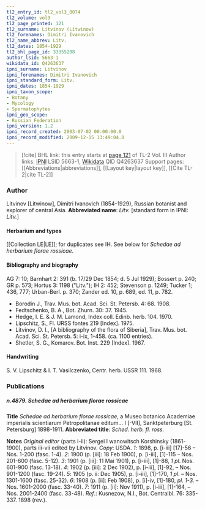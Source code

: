 ```yaml
---
tl2_entry_id: tl2_vol3_0074
tl2_volume: vol3
tl2_page_printed: 121
tl2_surname: Litvinov (Litwinow)
tl2_forenames: Dimitri Ivanovich
tl2_name_abbrev: Litv.
tl2_dates: 1854-1929
tl2_bhl_page_id: 33355208
author_lsid: 5663-1
wikidata_id: Q4263637
ipni_surname: Litvinov
ipni_forenames: Dimitri Ivanovich
ipni_standard_form: Litv.
ipni_dates: 1854-1929
ipni_taxon_scope: 
- Botany
- Mycology
- Spermatophytes
ipni_geo_scope: 
- Russian Federation
ipni_version: 1.2
ipni_record_created: 2003-07-02 00:00:00.0
ipni_record_modified: 2009-12-15 13:49:04.0
---
```


> [!cite] BHL link: this entry starts at [page 121](https://www.biodiversitylibrary.org/page/33355208) of TL-2 Vol. III
> Author links: [IPNI](https://www.ipni.org/a/5663-1) LSID 5663-1, [Wikidata](https://www.wikidata.org/wiki/Q4263637) QID Q4263637
> Support pages: [[Abbreviations|abbreviations]], [[Layout key|layout key]], [[Cite TL-2|cite TL-2]]

### Author

Litvinov \[Litwinow\], Dimitri Ivanovich (1854-1929), Russian botanist and explorer of central Asia. 
**Abbreviated name**: *Litv.* \[standard form in IPNI: *Litv.*\]

#### Herbarium and types

[[Collection LE|LE]]; for duplicates see IH. See below for *Schedae ad herbarium florae rossicae*.

#### Bibliography and biography

AG 7: 10; Barnhart 2: 391 (b. 17/29 Dec 1854; d. 5 Jul 1929); Bossert p. 240; GR p. 573; Hortus 3: 1198 ("Litv."); IH 2: 452; Stevenson p. 1249; Tucker 1; 436, 777; Urban-Berl. p. 370; Zander ed. 10, p. 689, ed. 11, p. 782.
- Borodin J., Trav. Mus. bot. Acad. Sci. St. Petersb. 4: 68. 1908.
- Fedtschenko, B. A., Bot. Zhurn. 30: 37. 1945.
- Hedge, I. E. & J. M. Lamond, Index coll. Edinb. herb. 104. 1970.
- Lipschitz, S., Fl. URSS fontes 219 \[Index\]. 1975.
- Litvinov, D. I., \[A bibliography of the flora of Siberia\], Trav. Mus. bot. Acad. Sci. St. Petersb. 5: i-ix, 1-458. (ca. 1100 entries).
- Shetler, S. G., Komarov. Bot. Inst. 229 \[Index\]. 1967.

#### Handwriting

S. V. Lipschitz & I. T. Vasilczenko, Centr. herb. USSR 111. 1968.

### Publications

##### n.4879. Schedae ad herbarium florae rossicae

**Title**
*Schedae ad herbarium florae rossicae*, a Museo botanico Academiae imperialis scientiarum Petropolitanae editum... I \[-VII\], Sanktpeterburg \[St. Petersburg\] 1898-1911.
**Abbreviated title**: *Sched. herb. fl. ross.*

**Notes**
*Original editor* (parts i-ii): Sergei I wanowitsch Korshinsky (1861-1900), parts iii-vii edited by Litvinov. *Copy*: USDA.
*1*: 1898, p. \[i-iii\] \[17\]-56 – Nos. 1-200 (fasc. 1-4).
*2*: 1900 (p. \[iii\]: 18 Feb 1900), p. \[i-iii\], \[1\]-115 – Nos. 201-600 (fasc. 5-12).
*3*: 1901 (p. \[iii\]: 11 Mai 1901), p. \[i-iii\], \[1\]-88, *1 pl*. Nos. 601-900 (fasc. 13-18).
*4*: 1902 (p. \[iii\]: 2 Dec 1902), p. \[i-iii\], \[1\]-92, – Nos. 901-1200 (fasc. 19-24).
*5*: 1905 (p. ii: Dec 1905), p. \[i-iii\], \[1\]-170, *1 pl*. – Nos. 1301-1600 (fasc. 25-32).
*6*: 1908 (p. \[ii\]: Feb 1908), p. \[i\]-iv, \[1\]-180, *pl. 1-3.* – Nos. 1601-2000 (fasc. 33-40).
*7*: 1911 (p. \[ii\]: Nov 1911), p. \[i-iii\], \[1\]-164, – Nos. 2001-2400 (fasc. 33-48).
*Ref*.: Kusnezow, N.I., Bot. Centralbl. 76: 335-337. 1898 (rev.).

